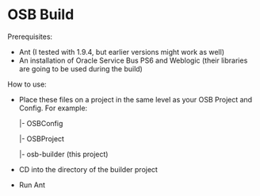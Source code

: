 OSB Build
============

Prerequisites:

- Ant (I tested with 1.9.4, but earlier versions might work as well)
- An installation of Oracle Service Bus PS6 and Weblogic (their libraries are going to be used during the build)

How to use:

- Place these files on a project in the same level as your OSB Project and Config. For example:
	

	|- OSBConfig

	|- OSBProject
	
	|- osb-builder (this project)
	
- CD into the directory of the builder project
- Run Ant
